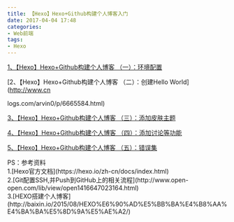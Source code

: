 ```yaml
---
title: 【Hexo】Hexo+Github构建个人博客入门
date: 2017-04-04 17:48
categories:
- Web前端
tags:
- Hexo
---
```


[1、【Hexo】Hexo+Github构建个人博](http://www.cnblogs.com/arvin0/p/6662943.html)[客 （一）：环境配置](http://www.cnblogs.com/arvin0/p/6662943.html)

[2、【Hexo】Hexo+Github构建个人博客 （二）：创建Hello World](http://www.cn
<!--more-->
logs.com/arvin0/p/6665584.html)

[3、【Hexo】Hexo+Github构建个人博客 （三）：添加皮肤主题](http://www.cnblogs.com/arvin0/p/6664178.html)

[4、【Hexo】Hexo+Github构建个人博客 （四）：添加讨论等功能](http://www.cnblogs.com/arvin0/p/6665610.html)

[5、【Hexo】Hexo+Github构建个人博客 （五）：错误集](http://www.cnblogs.com/arvin0/p/6664239.html)


<div style="display: block">PS：参考资料
<div style="display: block">1.[Hexo官方文档](https://hexo.io/zh-cn/docs/index.html)
<div style="display: block">2.[Git配置SSH,并Push到GitHub上的相关流程](http://www.open-open.com/lib/view/open1416647023164.html)
<div style="display: block">3.[HEXO搭建个人博客](http://baixin.io/2015/08/HEXO%E6%90%AD%E5%BB%BA%E4%B8%AA%E4%BA%BA%E5%8D%9A%E5%AE%A2/)


</div></div></div></div>